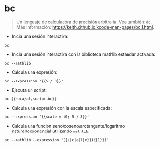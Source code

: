 # bc

> Un lenguaje de calculadora de precisión arbitraria.
> Vea también: `dc`.
> Más información: <https://keith.github.io/xcode-man-pages/bc.1.html>.

- Inicia una sesión interactiva:

`bc`

- Inicia una sesión interactiva con la biblioteca mathlib estándar activada:

`bc --mathlib`

- Calcula una expresión:

`bc --expression '{{5 / 3}}'`

- Ejecuta un script:

`bc {{ruta/al/script.bc}}`

- Calcula una expresión con la escala especificada:

`bc --expression '{{scale = 10; 5 / 3}}'`

- Calcula una función seno/coseno/arctangente/logaritmo natural/exponencial utilizando `mathlib`:

`bc --mathlib --expression '{{s|c|a|l|e}}({{1}})'`
